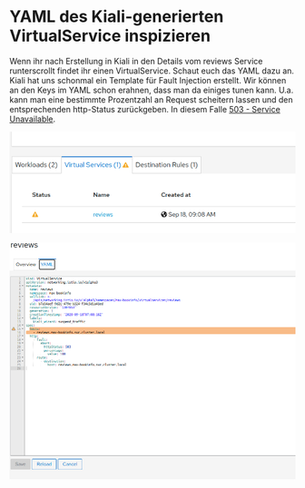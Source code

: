 # YAML des Kiali-generierten VirtualService inspizieren

Wenn ihr nach Erstellung in Kiali in den Details vom reviews Service runterscrollt findet ihr einen VirtualService. Schaut euch das YAML dazu an. Kiali hat uns schonmal ein Template für Fault Injection erstellt. Wir können an den Keys im YAML schon erahnen, dass man da einiges tunen kann. U.a. kann man eine bestimmte Prozentzahl an Request scheitern lassen und den entsprechenden http-Status zurückgeben. In diesem Falle [503 - Service Unavailable](https://developer.mozilla.org/de/docs/Web/HTTP/Status/503).

![](../../../.gitbook/assets/image%20%2897%29.png)

![](../../../.gitbook/assets/image%20%28101%29.png)

